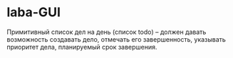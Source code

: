 # laba-GUI
Примитивный список дел на день (список todo) – должен давать возможность создавать дело, отмечать его завершенность, указывать приоритет дела, планируемый срок завершения.


